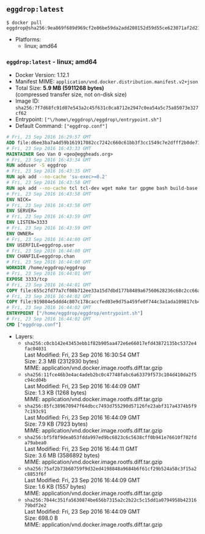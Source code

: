## `eggdrop:latest`

```console
$ docker pull eggdrop@sha256:9ea869f689d969cf2e06be59da2add208152d59d55ce623071af2d2108c35adc
```

-	Platforms:
	-	linux; amd64

### `eggdrop:latest` - linux; amd64

-	Docker Version: 1.12.1
-	Manifest MIME: `application/vnd.docker.distribution.manifest.v2+json`
-	Total Size: **5.9 MB (5911268 bytes)**  
	(compressed transfer size, not on-disk size)
-	Image ID: `sha256:7f7d68fc91d07e543a2c45f631c0ca8712e2947c0ea54a5c75a85073e327cf62`
-	Entrypoint: `["\/home\/eggdrop\/eggdrop\/entrypoint.sh"]`
-	Default Command: `["eggdrop.conf"]`

```dockerfile
# Fri, 23 Sep 2016 16:29:57 GMT
ADD file:d6ee3ba7a4d59b161917082cc7242c660c61bb3f3cc1549c7e2dfff2b0de7104 in / 
# Fri, 23 Sep 2016 16:43:33 GMT
MAINTAINER Geo Van O <geo@eggheads.org>
# Fri, 23 Sep 2016 16:43:34 GMT
RUN adduser -S eggdrop
# Fri, 23 Sep 2016 16:43:35 GMT
RUN apk add --no-cache 'su-exec>=0.2'
# Fri, 23 Sep 2016 16:43:58 GMT
RUN apk add --no-cache tcl tcl-dev wget make tar gpgme bash build-base   && wget ftp://ftp.eggheads.org/pub/eggdrop/source/stable/eggdrop1.6.21.tar.gz   && wget ftp://ftp.eggheads.org/pub/eggdrop/source/stable/eggdrop1.6.21.tar.gz.asc   && gpg --keyserver ha.pool.sks-keyservers.net --recv-key B0B3D92ABE1D20233A2ECB01DB909F5EE7C0E7F7   && gpg --batch --verify eggdrop1.6.21.tar.gz.asc eggdrop1.6.21.tar.gz   && rm eggdrop1.6.21.tar.gz.asc   && tar -zxvf eggdrop1.6.21.tar.gz   && rm eggdrop1.6.21.tar.gz   && ( cd eggdrop1.6.21     && CFLAGS="-std=gnu89" ./configure --with-tclinc=/usr/include/tcl.h --with-tcllib=/usr/lib/libtcl8.6.so     && make config     && make     && make install DEST=/home/eggdrop/eggdrop )   && rm -rf eggdrop1.6.21   && mkdir /home/eggdrop/eggdrop/data   && chown -R eggdrop /home/eggdrop/eggdrop   && apk del tcl-dev wget make tar gpgme build-base
# Fri, 23 Sep 2016 16:43:58 GMT
ENV NICK=
# Fri, 23 Sep 2016 16:43:58 GMT
ENV SERVER=
# Fri, 23 Sep 2016 16:43:59 GMT
ENV LISTEN=3333
# Fri, 23 Sep 2016 16:43:59 GMT
ENV OWNER=
# Fri, 23 Sep 2016 16:44:00 GMT
ENV USERFILE=eggdrop.user
# Fri, 23 Sep 2016 16:44:00 GMT
ENV CHANFILE=eggdrop.chan
# Fri, 23 Sep 2016 16:44:00 GMT
WORKDIR /home/eggdrop/eggdrop
# Fri, 23 Sep 2016 16:44:01 GMT
EXPOSE 3333/tcp
# Fri, 23 Sep 2016 16:44:01 GMT
COPY file:655c2fd77a7cf08b712ee33a15d7dbd177b8489a67560628236c68c2cc66aa58 in /home/eggdrop/eggdrop 
# Fri, 23 Sep 2016 16:44:02 GMT
COPY file:919804e5ddd4c807c178caccfed03e9d75a459fe0f744c3a1ada109817cb44ec in /home/eggdrop/eggdrop/scripts/ 
# Fri, 23 Sep 2016 16:44:02 GMT
ENTRYPOINT ["/home/eggdrop/eggdrop/entrypoint.sh"]
# Fri, 23 Sep 2016 16:44:02 GMT
CMD ["eggdrop.conf"]
```

-	Layers:
	-	`sha256:c0cb142e43453ebb1f82b905aa472e6e66017efd43872135bc5372e4fac04031`  
		Last Modified: Fri, 23 Sep 2016 16:30:54 GMT  
		Size: 2.3 MB (2312930 bytes)  
		MIME: application/vnd.docker.image.rootfs.diff.tar.gzip
	-	`sha256:11fce46b3e4ac4adeb2bc0c47748fabc6a63379f573c104d410da2f5c94cd04b`  
		Last Modified: Fri, 23 Sep 2016 16:44:09 GMT  
		Size: 1.3 KB (1268 bytes)  
		MIME: application/vnd.docker.image.rootfs.diff.tar.gzip
	-	`sha256:85fc389670947f64dbcc7493d755290d57126fe23abf317a4374b5f97c193c91`  
		Last Modified: Fri, 23 Sep 2016 16:44:09 GMT  
		Size: 7.9 KB (7923 bytes)  
		MIME: application/vnd.docker.image.rootfs.diff.tar.gzip
	-	`sha256:bf5f8f9dea053fdda997ed9bc6823c6c5638cff0b941e76610f702fda79abea0`  
		Last Modified: Fri, 23 Sep 2016 16:44:11 GMT  
		Size: 3.6 MB (3586892 bytes)  
		MIME: application/vnd.docker.image.rootfs.diff.tar.gzip
	-	`sha256:75af2b73b60759f9d32ed4198848a9684b6f61cf29b524a58c3f15a2c8853f6f`  
		Last Modified: Fri, 23 Sep 2016 16:44:09 GMT  
		Size: 1.6 KB (1557 bytes)  
		MIME: application/vnd.docker.image.rootfs.diff.tar.gzip
	-	`sha256:7044c351fa5630874be656b7315a2c2b22c5c15dd1a0794958b4231679bdf2e2`  
		Last Modified: Fri, 23 Sep 2016 16:44:09 GMT  
		Size: 698.0 B  
		MIME: application/vnd.docker.image.rootfs.diff.tar.gzip
